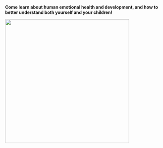 <b> Come learn about human emotional health and development, and how to better understand both yourself and your children!

<img src="https://cloud.githubusercontent.com/assets/11180395/13930375/110f4b34-ef5c-11e5-9c78-ddc8f1867fd8.jpg" width="400" />

